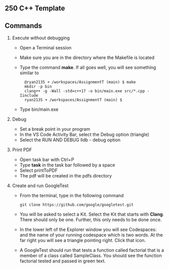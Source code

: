 ## 250 C++ Template

## Commands

1. Execute without debugging

    * Open a Terminal session
    * Make sure you are in the directory where the Makefile is located
    * Type the command <b>make</b>. If all goes well, you will see something similar to 

      ```
        @ryan2135 ➜ /workspaces/AssignmentT (main) $ make
        mkdir -p bin
        clang++ -g -Wall -std=c++17 -o bin/main.exe src/*.cpp -Iinclude
        ryan2135 ➜ /workspaces/AssignmentT (main) $ 
      ```
    * Type bin/main.exe

2. Debug

    * Set a break point in your program
    * In the VS Code Activity Bar, select the Debug option (triangle)
    * Select the RUN AND DEBUG lldb - debug option

3. Print PDF

    * Open task bar with Ctrl+P
    * Type <b>task</b> in the task bar followed by a space
    * Select printToPDF
    * The pdf will be created in the pdfs directory

4. Create and run GoogleTest

    * From the terminal, type in the following command
      ```
      git clone https://github.com/google/googletest.git
      ```

    * You will be asked to select a Kit. Select the Kit that starts with **Clang**. There should only be one. Further, this only needs to be done once.

    * In the lower left of the Explorer window you will see Codespaces: and the name of your running codespace which is two words. At the far right you will see a triangle pointing right. Click that icon.

    * A GoogleTest should run that tests a function called factorial that is a member of a class called SampleClass. You should see the function factorial tested and passed in green text.